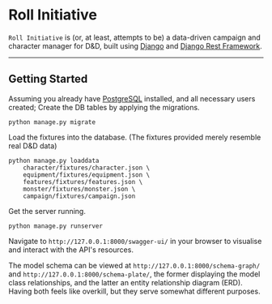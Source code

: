 # Roll Initiative

`Roll Initiative` is (or, at least, attempts to be) a data-driven campaign and character manager 
for D&D, built using [Django](https://www.djangoproject.com/) and 
[Django Rest Framework](https://www.django-rest-framework.org/).

---

## Getting Started

Assuming you already have [PostgreSQL](https://www.postgresql.org/) installed, and all necessary
users created; Create the DB tables by applying the migrations.

    python manage.py migrate

Load the fixtures into the database. (The fixtures provided merely resemble real D&D data)

    python manage.py loaddata 
        character/fixtures/character.json \
        equipment/fixtures/equipment.json \
        features/fixtures/features.json \
        monster/fixtures/monster.json \
        campaign/fixtures/campaign.json

Get the server running.

    python manage.py runserver

Navigate to `http://127.0.0.1:8000/swagger-ui/` in your browser to visualise and interact
with the API's resources.

The model schema can be viewed at `http://127.0.0.1:8000/schema-graph/` and 
`http://127.0.0.1:8000/schema-plate/`, the former displaying the model class relationships,
and the latter an entity relationship diagram (ERD). Having both feels like overkill, but
they serve somewhat different purposes.
